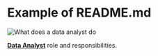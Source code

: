 # Example of README.md

![What does a data analyst do](https://graduate.northeastern.edu/knowledge-hub/what-does-a-data-analyst-do/)

[**Data Analyst**](https://graduate.northeastern.edu/knowledge-hub/what-does-a-data-analyst-do/) role and responsibilities.
